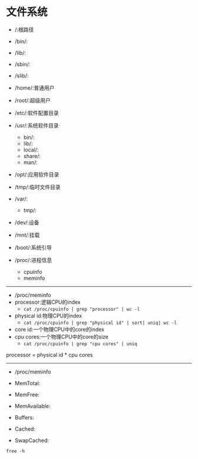# 文件系统


- /:根路径
- /bin/:
- /lib/:
- /sbin/:
- /slib/:

- /home/:普通用户
- /root/:超级用户

- /etc/:软件配置目录
- /usr/:系统软件目录
    - bin/:
    - lib/:
    - local/:
    - share/:
    - man/:

- /opt/:应用软件目录
- /tmp/:临时文件目录
- /var/:
    - tmp/:

- /dev/:设备
- /mnt/:挂载

- /boot/:系统引导
- /proc/:进程信息
    - cpuinfo
    - meminfo


---
- /proc/meminfo
- processor:逻辑CPU的index
    - `cat /proc/cpuinfo | grep "processor" | wc -l`
- physical id:物理CPU的index
    - `cat /proc/cpuinfo | grep "physical id" | sort| uniq| wc -l`
- core id:一个物理CPU中的core的index
- cpu cores:一个物理CPU中的core的size
    - `cat /proc/cpuinfo | grep "cpu cores" | uniq`


processor = physical id * cpu cores



---
- /proc/meminfo

- MemTotal:
- MemFree:
- MemAvailable:
- Buffers:
- Cached:
- SwapCached:

`free -h`